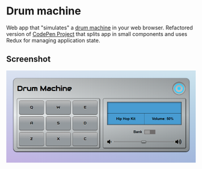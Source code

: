 # Drum machine
Web app that "simulates" a [drum machine](https://en.wikipedia.org/wiki/Drum_machine) in your web browser.
Refactored version of [CodePen Project](https://codepen.io/ykoziy/pen/LwLWje) that splits app in small components and uses Redux for managing application state.

## Screenshot
<p align="center">
    <img src="https://raw.githubusercontent.com/ykoziy/drum-machine-app/master/drum_machine_screenshot.png" alt="App screenshot" align="middle" width="550"/>
</p>
